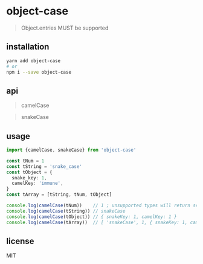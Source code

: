 # object-case

> Object.entries MUST be supported

## installation

```bash
yarn add object-case
# or
npm i --save object-case
```

## api

> camelCase

> snakeCase

## usage

```typescript
import {camelCase, snakeCase} from 'object-case'

const tNum = 1
const tString = 'snake_case'
const tObject = {
  snake_key: 1,
  camelKey: 'immune',
}
const tArray = [tString, tNum, tObject]

console.log(camelCase(tNum))    // 1 ; unsupported types will return self
console.log(camelCase(tString)) // snakeCase
console.log(camelCase(tObject)) // { snakeKey: 1, camelKey: 1 }
console.log(camelCase(tArray))  // [ 'snakeCase', 1, { snakeKey: 1, camelKey: 'immune' } ]
```

## license

MIT
